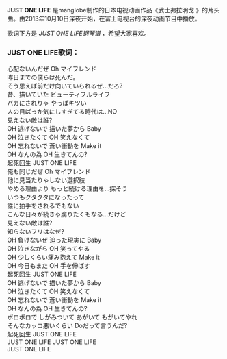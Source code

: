 

**JUST ONE LIFE** 是manglobe制作的日本电视动画作品《武士弗拉明戈
》的片头曲。由2013年10月10日深夜开始，在富士电视台的深夜动画节目中播放。

  
歌词下方是 _JUST ONE LIFE钢琴谱_ ，希望大家喜欢。

### JUST ONE LIFE歌词：

心配ないんだぜ Oh マイフレンド  
昨日までの僕らは死んだ。  
そう思えば前だけ向いていられるぜ…だろ?  
昔、描いていた ビューティフルライフ  
バカにされりゃ やっぱキツい  
人の目ばっか気にしすぎてる時代は…NO  
見えない敵は誰?  
OH 逃げないで 描いた夢から Baby  
OH 泣きたくて OH 笑えなくて  
OH 忘れないで 蒼い衝動を Make it  
OH なんの為 OH 生きてんの?  
起死回生 JUST ONE LIFE  
俺も同じだぜ Oh マイフレンド  
他に見当たりゃしない選択肢  
やめる理由より もっと続ける理由を…探そう  
いつもクタクタになったって  
誰に拍手をされるでもない  
こんな日々が続きゃ腐りたくもなる…だけど  
見えない敵は誰?  
知らないフリはなぜ?  
OH 負けないぜ 迫った現実に Baby  
OH 泣きながら OH 笑ってやる  
OH 少しくらい痛み抱えて Make it  
OH 今日もまた OH 手を伸ばす  
起死回生 JUST ONE LIFE  
OH 逃げないで 描いた夢から Baby  
OH 泣きたくて OH 笑えなくて  
OH 忘れないで 蒼い衝動を Make it  
OH なんの為 OH 生きてんの?  
ボロボロで しがみついて あがいて もがいてやれ  
そんなカッコ悪いくらい Doだって言うんだ?  
起死回生 JUST ONE LIFE  
JUST ONE LIFE JUST ONE LIFE  
JUST ONE LIFE

